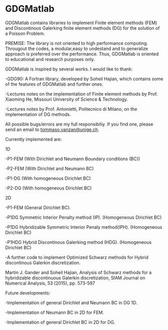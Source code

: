 # GDGMatlab
GDGMatlab contains libraries to implement Finite element methods (FEM) and Discontinous Galerking finite element methods (DG) for the solution of a Poisson Problem.

PREMISE: The library is not oriented to high performance computing. Througout the codes, a modular,easy to undestand and to generalize approach is preferred over the performance. Thus, GDGMatlab is oriented to educational and research purposes only. 


GDGMatlab is inspired by several works. I would like to thank:

-GDG90: A Fortran library, developed by Soheil Hajian, which contains some of the features of GDGMatlab and further ones.

-Lectures notes on the implementation of Finite element methods by Prof. Xiaoming He, Missouri University of Science & 
Technology.

-Lectures notes by Prof. Antonietti, Politecnico di Milano, on the implementation of DG methods.

 
All possible bugs/errors are my full responsibiliy. 
If you find one, please send an email to tommaso.vanzan@unige.ch.

Currently implemented are:

1D

-P1-FEM (With Dirichlet and Neumann Boundary conditions (BC))

-P2-FEM (With Dirichlet and Neumann BC)

-P1-DG  (With homogeneous Dirichlet BC)

-P2-DG  (With homogeneous Dirichlet BC)

2D

-P1-FEM (General Dirichlet BC).

-P1DG Symmetric Interior Penalty method (IP). (Homogeneous Dirichlet BC)

-P1DG Hybridizable Symmetric Interior Penaly method(IPH). (Homogeneous Dirichlet BC)

-P1HDG Hybrid Discontinous Galerking method (HDG). (Homogeneous Dirichlet BC)

-A further code to implement Optimized Schwarz methods for Hybrid discontinous Galerkin discretization.

Martin J. Gander and Soheil Hajian, Analysis of Schwarz methods for a hybridizable discontinuous Galerkin discretization, SIAM Journal on Numerical Analysis, 53 (2015), pp. 573-597

Future developments:

-Implementation of general Dirichlet and Neumann BC in DG 1D.

-Implementation of Neumann BC in 2D for FEM.

-Implementation of general Dirichlet BC in 2D for DG.
